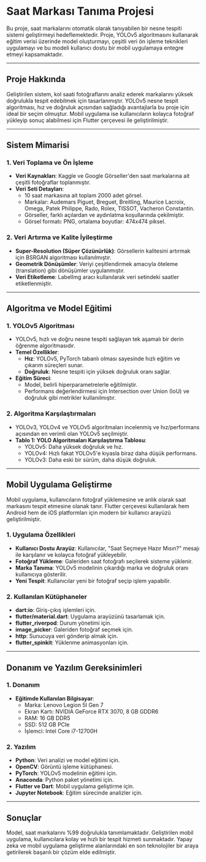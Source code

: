 # Saat Markası Tanıma Projesi

Bu proje, saat markalarını otomatik olarak tanıyabilen bir nesne tespiti sistemi geliştirmeyi hedeflemektedir. Proje, YOLOv5 algoritmasını kullanarak eğitim verisi üzerinde model oluşturmayı, çeşitli veri ön işleme teknikleri uygulamayı ve bu modeli kullanıcı dostu bir mobil uygulamaya entegre etmeyi kapsamaktadır.

---

## Proje Hakkında

Geliştirilen sistem, kol saati fotoğraflarını analiz ederek markalarını yüksek doğrulukla tespit edebilmek için tasarlanmıştır. YOLOv5 nesne tespit algoritması, hız ve doğruluk açısından sağladığı avantajlarla bu proje için ideal bir seçim olmuştur. Mobil uygulama ise kullanıcıların kolayca fotoğraf yükleyip sonuç alabilmesi için Flutter çerçevesi ile geliştirilmiştir.

---

## Sistem Mimarisi

### 1. Veri Toplama ve Ön İşleme
- **Veri Kaynakları**: Kaggle ve Google Görseller'den saat markalarına ait çeşitli fotoğraflar toplanmıştır.
- **Veri Seti Detayları**:
  - 10 saat markasına ait toplam 2000 adet görsel.
  - Markalar: Audemars Piguet, Breguet, Breitling, Maurice Lacroix, Omega, Patek Philippe, Rado, Rolex, TISSOT, Vacheron Constantin.
  - Görseller, farklı açılardan ve aydınlatma koşullarında çekilmiştir.
  - Görsel formatı: PNG, ortalama boyutlar: 474x474 piksel.

### 2. Veri Artırma ve Kalite İyileştirme
- **Super-Resolution (Süper Çözünürlük)**: Görsellerin kalitesini artırmak için BSRGAN algoritması kullanılmıştır.
- **Geometrik Dönüşümler**: Veriyi çeşitlendirmek amacıyla öteleme (translation) gibi dönüşümler uygulanmıştır.
- **Veri Etiketleme**: LabelImg aracı kullanılarak veri setindeki saatler etiketlenmiştir.

---

## Algoritma ve Model Eğitimi

### 1. YOLOv5 Algoritması
- YOLOv5, hızlı ve doğru nesne tespiti sağlayan tek aşamalı bir derin öğrenme algoritmasıdır.
- **Temel Özellikler**:
  - **Hız**: YOLOv5, PyTorch tabanlı olması sayesinde hızlı eğitim ve çıkarım süreçleri sunar.
  - **Doğruluk**: Nesne tespiti için yüksek doğruluk oranı sağlar.
- **Eğitim Süreci**:
  - Model, belirli hiperparametrelerle eğitilmiştir.
  - Performans değerlendirmesi için Intersection over Union (IoU) ve doğruluk gibi metrikler kullanılmıştır.

### 2. Algoritma Karşılaştırmaları
- YOLOv3, YOLOv4 ve YOLOv5 algoritmaları incelenmiş ve hız/performans açısından en verimli olan YOLOv5 seçilmiştir.
- **Tablo 1: YOLO Algoritmaları Karşılaştırma Tablosu**:
  - YOLOv5: Daha yüksek doğruluk ve hız.
  - YOLOv4: Hızlı fakat YOLOv5'e kıyasla biraz daha düşük performans.
  - YOLOv3: Daha eski bir sürüm, daha düşük doğruluk.

---

## Mobil Uygulama Geliştirme

Mobil uygulama, kullanıcıların fotoğraf yüklemesine ve anlık olarak saat markasını tespit etmesine olanak tanır. Flutter çerçevesi kullanılarak hem Android hem de iOS platformları için modern bir kullanıcı arayüzü geliştirilmiştir.

### 1. Uygulama Özellikleri
- **Kullanıcı Dostu Arayüz**: Kullanıcılar, "Saat Seçmeye Hazır Mısın?" mesajı ile karşılanır ve kolayca fotoğraf yükleyebilir.
- **Fotoğraf Yükleme**: Galeriden saat fotoğrafı seçilerek sisteme yüklenir.
- **Marka Tanıma**: YOLOv5 modelinin çıkardığı marka ve doğruluk oranı kullanıcıya gösterilir.
- **Yeni Tespit**: Kullanıcılar yeni bir fotoğraf seçip işlem yapabilir.

### 2. Kullanılan Kütüphaneler
- **dart:io**: Giriş-çıkış işlemleri için.
- **flutter/material.dart**: Uygulama arayüzünü tasarlamak için.
- **flutter_riverpod**: Durum yönetimi için.
- **image_picker**: Galeriden fotoğraf seçmek için.
- **http**: Sunucuya veri gönderip almak için.
- **flutter_spinkit**: Yüklenme animasyonları için.

---

## Donanım ve Yazılım Gereksinimleri

### 1. Donanım
- **Eğitimde Kullanılan Bilgisayar**:
  - Marka: Lenovo Legion 5I Gen 7
  - Ekran Kartı: NVIDIA GeForce RTX 3070, 8 GB GDDR6
  - RAM: 16 GB DDR5
  - SSD: 512 GB PCIe
  - İşlemci: Intel Core i7-12700H

### 2. Yazılım
- **Python**: Veri analizi ve model eğitimi için.
- **OpenCV**: Görüntü işleme kütüphanesi.
- **PyTorch**: YOLOv5 modelinin eğitimi için.
- **Anaconda**: Python paket yönetimi için.
- **Flutter ve Dart**: Mobil uygulama geliştirme için.
- **Jupyter Notebook**: Eğitim sürecinde analizler için.

---

## Sonuçlar

Model, saat markalarını %99 doğrulukla tanımlamaktadır. Geliştirilen mobil uygulama, kullanıcılara kolay ve hızlı bir tespit hizmeti sunmaktadır. Yapay zeka ve mobil uygulama geliştirme alanlarındaki en son teknolojiler bir araya getirilerek başarılı bir çözüm elde edilmiştir.


